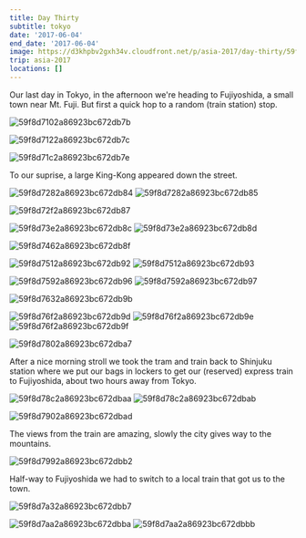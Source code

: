 ```yaml
---
title: Day Thirty
subtitle: tokyo
date: '2017-06-04'
end_date: '2017-06-04'
image: https://d3khpbv2gxh34v.cloudfront.net/p/asia-2017/day-thirty/59f8d6e62a86923bc672db77.jpg
trip: asia-2017
locations: []
---
```


Our last day in Tokyo, in the afternoon we're heading to Fujiyoshida, a small town near Mt. Fuji. But first a quick hop to a random (train station) stop.

![59f8d7102a86923bc672db7b](https://d3khpbv2gxh34v.cloudfront.net/p/asia-2017/day-thirty/59f8d7222a86923bc672db81.jpg "1.5")

![59f8d7122a86923bc672db7c](https://d3khpbv2gxh34v.cloudfront.net/p/asia-2017/day-thirty/59f8d7262a86923bc672db82.jpg "1.5")

![59f8d71c2a86923bc672db7e](https://d3khpbv2gxh34v.cloudfront.net/p/asia-2017/day-thirty/59f8d7262a86923bc672db83.jpg "1.5")

To our suprise, a large King-Kong appeared down the street.

![59f8d7282a86923bc672db84](https://d3khpbv2gxh34v.cloudfront.net/p/asia-2017/day-thirty/59f8d7392a86923bc672db8a.jpg "1.5")
![59f8d7282a86923bc672db85](https://d3khpbv2gxh34v.cloudfront.net/p/asia-2017/day-thirty/59f8d7382a86923bc672db89.jpg "0.667")

![59f8d72f2a86923bc672db87](https://d3khpbv2gxh34v.cloudfront.net/p/asia-2017/day-thirty/59f8d73e2a86923bc672db8b.jpg "1.5")

![59f8d73e2a86923bc672db8c](https://d3khpbv2gxh34v.cloudfront.net/p/asia-2017/day-thirty/59f8d7512a86923bc672db94.jpg "1.5")
![59f8d73e2a86923bc672db8d](https://d3khpbv2gxh34v.cloudfront.net/p/asia-2017/day-thirty/59f8d74a2a86923bc672db91.jpg "1.5")

![59f8d7462a86923bc672db8f](https://d3khpbv2gxh34v.cloudfront.net/p/asia-2017/day-thirty/59f8d75a2a86923bc672db98.jpg "1.5")

![59f8d7512a86923bc672db92](https://d3khpbv2gxh34v.cloudfront.net/p/asia-2017/day-thirty/59f8d77b2a86923bc672dba1.jpg "1.5")
![59f8d7512a86923bc672db93](https://d3khpbv2gxh34v.cloudfront.net/p/asia-2017/day-thirty/59f8d7622a86923bc672db9a.jpg "0.667")

![59f8d7592a86923bc672db96](https://d3khpbv2gxh34v.cloudfront.net/p/asia-2017/day-thirty/59f8d7792a86923bc672dba0.jpg "1.5")
![59f8d7592a86923bc672db97](https://d3khpbv2gxh34v.cloudfront.net/p/asia-2017/day-thirty/59f8d7812a86923bc672dba8.jpg "1.5")

![59f8d7632a86923bc672db9b](https://d3khpbv2gxh34v.cloudfront.net/p/asia-2017/day-thirty/59f8d77d2a86923bc672dba6.jpg "1.5")

![59f8d76f2a86923bc672db9d](https://d3khpbv2gxh34v.cloudfront.net/p/asia-2017/day-thirty/59f8d7932a86923bc672dbaf.jpg "1.5")
![59f8d76f2a86923bc672db9e](https://d3khpbv2gxh34v.cloudfront.net/p/asia-2017/day-thirty/59f8d79a2a86923bc672dbb3.jpg "1.5")
![59f8d76f2a86923bc672db9f](https://d3khpbv2gxh34v.cloudfront.net/p/asia-2017/day-thirty/59f8d7852a86923bc672dba9.jpg "1.5")

![59f8d7802a86923bc672dba7](https://d3khpbv2gxh34v.cloudfront.net/p/asia-2017/day-thirty/59f8d7902a86923bc672dbac.jpg "1.5")

After a nice morning stroll we took the tram and train back to Shinjuku station where we put our bags in lockers to get our (reserved) express train to Fujiyoshida, about two hours away from Tokyo.

![59f8d78c2a86923bc672dbaa](https://d3khpbv2gxh34v.cloudfront.net/p/asia-2017/day-thirty/59f8d7a12a86923bc672dbb6.jpg "1.5")
![59f8d78c2a86923bc672dbab](https://d3khpbv2gxh34v.cloudfront.net/p/asia-2017/day-thirty/59f8d7982a86923bc672dbb1.jpg "1.5")

![59f8d7902a86923bc672dbad](https://d3khpbv2gxh34v.cloudfront.net/p/asia-2017/day-thirty/59f8d7a42a86923bc672dbb8.jpg "1.5")

The views from the train are amazing, slowly the city gives way to the mountains.

![59f8d7992a86923bc672dbb2](https://d3khpbv2gxh34v.cloudfront.net/p/asia-2017/day-thirty/59f8d7ac2a86923bc672dbbc.jpg "1.5")

Half-way to Fujiyoshida we had to switch to a local train that got us to the town.

![59f8d7a32a86923bc672dbb7](https://d3khpbv2gxh34v.cloudfront.net/p/asia-2017/day-thirty/59f8d7b32a86923bc672dbbd.jpg "1.5")

![59f8d7aa2a86923bc672dbba](https://d3khpbv2gxh34v.cloudfront.net/p/asia-2017/day-thirty/59f8d7b62a86923bc672dbbf.jpg "1.5")
![59f8d7aa2a86923bc672dbbb](https://d3khpbv2gxh34v.cloudfront.net/p/asia-2017/day-thirty/59f8d7b32a86923bc672dbbe.jpg "1.5")

